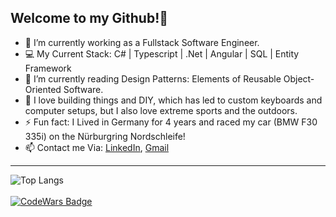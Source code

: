    <h2>Welcome to my Github!👋</h2>
   
- 🔭 I’m currently working as a Fullstack Software Engineer.
- 💻 My Current Stack: C# | Typescript | .Net | Angular | SQL | Entity Framework
- 🌱 I’m currently reading Design Patterns: Elements of Reusable Object-Oriented Software.
- 💬 I love building things and DIY, which has led to custom keyboards and computer setups, but I also love extreme sports and the outdoors.
- ⚡ Fun fact: I Lived in Germany for 4 years and raced my car (BMW F30 335i) on the Nürburgring Nordschleife!
- 📫 Contact me Via: [LinkedIn](https://www.linkedin.com/in/acra-jonathan/), [Gmail](mailto:jonathanacra@gmail.com)

---
![Top Langs](https://github-readme-stats.vercel.app/api/top-langs?username=j-acra&theme=dark&show_icons=true&layout=compact)
<br>
<br>
[![CodeWars Badge](https://www.codewars.com/users/J-Acra/badges/large)](https://www.codewars.com/users/J-Acra/)
